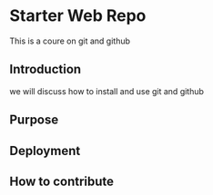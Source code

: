 # Starter Web Repo
This is a coure on git and github
## Introduction
we will discuss how to install and use git and github
## Purpose

## Deployment

## How to contribute
